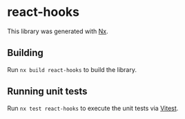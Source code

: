 # react-hooks

This library was generated with [Nx](https://nx.dev).

## Building

Run `nx build react-hooks` to build the library.

## Running unit tests

Run `nx test react-hooks` to execute the unit tests via [Vitest](https://vitest.dev/).
